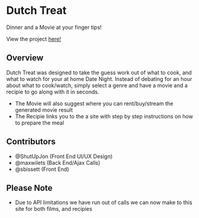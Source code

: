 # Dutch Treat

Dinner and a Movie at your finger tips!

View the project [here!](https://shutupjon.github.io/groupProject1/)

## Overview

Dutch Treat was designed to take the guess work out of what to cook, and what to watch for your at home Date Night. Instead of debating for an hour about what to cook/watch, simply select a genre and have a movie and a recipie to go along with it in seconds.

- The Movie will also suggest where you can rent/buy/stream the generated movie result
- The Recipie links you to the a site with step by step instructions on how to prepare the meal

## Contributors

- @ShutUpJon (Front End UI/UX Design)
- @maxwilets (Back End/Ajax Calls)
- @sbissett (Front End)

## Please Note

- Due to API limitations we have run out of calls we can now make to this site for both films, and recipies
